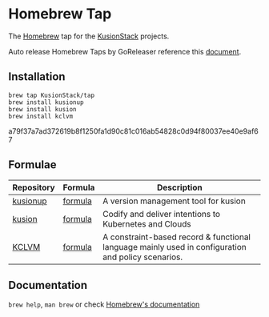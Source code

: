 # Homebrew Tap

The [Homebrew](https://brew.sh/index_zh-cn) tap for the [KusionStack](https://kusionstack.io) projects.

Auto release Homebrew Taps by GoReleaser reference this [document](https://goreleaser.com/customization/homebrew/).

## Installation

```
brew tap KusionStack/tap
brew install kusionup
brew install kusion
brew install kclvm
```
a79f37a7ad372619b8f1250fa1d90c81c016ab54828c0d94f80037ee40e9af67
## Formulae

| Repository | Formula | Description |
| ---------- | ------- | ----------- |
| [kusionup](https://github.com/KusionStack/kusionup) | [formula](HomebrewFormula/kusionup.rb) | A version management tool for kusion |
| [kusion](https://github.com/KusionStack/kusion) | [formula](HomebrewFormula/kusionup.rb) | Codify and deliver intentions to Kubernetes and Clouds |
| [KCLVM](https://github.com/KusionStack/KCLVM) | [formula](HomebrewFormula/kclvm.rb) | A constraint-based record & functional language mainly used in configuration and policy scenarios. |

## Documentation

`brew help`, `man brew` or check [Homebrew's documentation](https://docs.brew.sh/)
